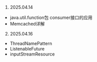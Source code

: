 1. 2025.04.14
* java.util.function包 consumer接口的应用
* Memcached详解

2. 2025.04.16
* ThreadNamePattern 
* ListenableFuture
* inputStreamResource